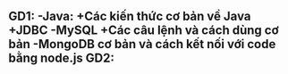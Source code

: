 
GD1:
-Java: 	+Các kiến thức cơ bản về Java 
	+JDBC
-MySQL	+Các câu lệnh và cách dùng cơ bản
-MongoDB cơ bản và cách kết nối với code bằng node.js
GD2:
-
